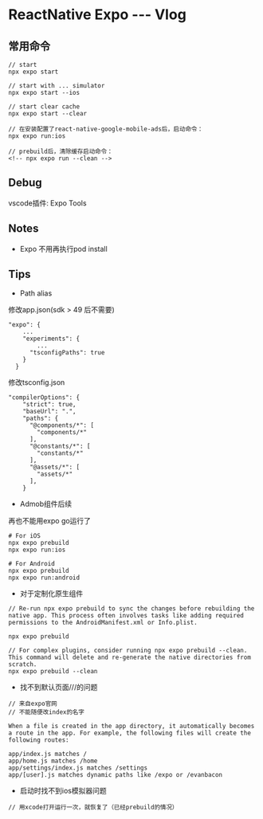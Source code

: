 # ReactNative Expo --- Vlog

## 常用命令

```
// start
npx expo start

// start with ... simulator
npx expo start --ios

// start clear cache
npx expo start --clear

// 在安装配置了react-native-google-mobile-ads后，启动命令：
npx expo run:ios

// prebuild后，清除缓存启动命令：
<!-- npx expo run --clean -->

```

## Debug
vscode插件: Expo Tools

## Notes

- Expo 不用再执行pod install

## Tips

- Path alias

修改app.json(sdk > 49 后不需要)
```
"expo": {
    ...
    "experiments": {
        ...
      "tsconfigPaths": true
    }
  }
```

修改tsconfig.json
```
"compilerOptions": {
    "strict": true,
    "baseUrl": ".",
    "paths": {
      "@components/*": [
        "components/*"
      ],
      "@constants/*": [
        "constants/*"
      ],
      "@assets/*": [
        "assets/*"
      ],
    }
```
- Admob组件后续

再也不能用expo go运行了

```
# For iOS
npx expo prebuild
npx expo run:ios

# For Android
npx expo prebuild
npx expo run:android

```

- 对于定制化原生组件
```
// Re-run npx expo prebuild to sync the changes before rebuilding the native app. This process often involves tasks like adding required permissions to the AndroidManifest.xml or Info.plist.

npx expo prebuild

// For complex plugins, consider running npx expo prebuild --clean. This command will delete and re-generate the native directories from scratch.
npx expo prebuild --clean

```

- 找不到默认页面///的问题
```
// 来自expo官网
// 不能随便改index的名字

When a file is created in the app directory, it automatically becomes a route in the app. For example, the following files will create the following routes:

app/index.js matches /
app/home.js matches /home
app/settings/index.js matches /settings
app/[user].js matches dynamic paths like /expo or /evanbacon

```

- 启动时找不到ios模拟器问题
```
// 用xcode打开运行一次，就恢复了（已经prebuild的情况）


```
